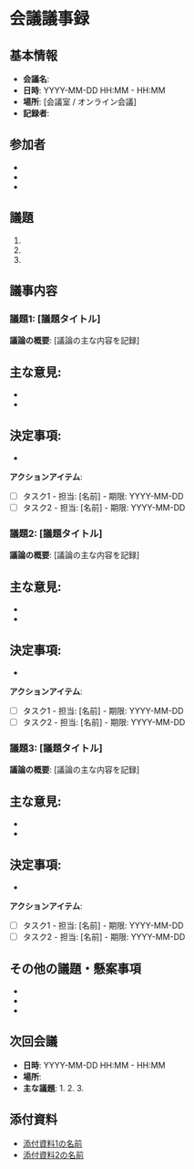 # 会議議事録

## 基本情報

- **会議名**:
- **日時**: YYYY-MM-DD HH:MM - HH:MM
- **場所**: [会議室 / オンライン会議]
- **記録者**:

## 参加者

-
-
-

## 議題

1.
2.
3.

## 議事内容

### 議題1: [議題タイトル]

**議論の概要**:
[議論の主な内容を記録]

**主な意見**:
-
-
-

**決定事項**:
-
-

**アクションアイテム**:
- [ ] タスク1 - 担当: [名前] - 期限: YYYY-MM-DD
- [ ] タスク2 - 担当: [名前] - 期限: YYYY-MM-DD

### 議題2: [議題タイトル]

**議論の概要**:
[議論の主な内容を記録]

**主な意見**:
-
-
-

**決定事項**:
-
-

**アクションアイテム**:
- [ ] タスク1 - 担当: [名前] - 期限: YYYY-MM-DD
- [ ] タスク2 - 担当: [名前] - 期限: YYYY-MM-DD

### 議題3: [議題タイトル]

**議論の概要**:
[議論の主な内容を記録]

**主な意見**:
-
-
-

**決定事項**:
-
-

**アクションアイテム**:
- [ ] タスク1 - 担当: [名前] - 期限: YYYY-MM-DD
- [ ] タスク2 - 担当: [名前] - 期限: YYYY-MM-DD

## その他の議題・懸案事項

-
-
-

## 次回会議

- **日時**: YYYY-MM-DD HH:MM - HH:MM
- **場所**:
- **主な議題**:
  1.
  2.
  3.

## 添付資料

- [添付資料1の名前](./path/to/attachment1)
- [添付資料2の名前](./path/to/attachment2)
